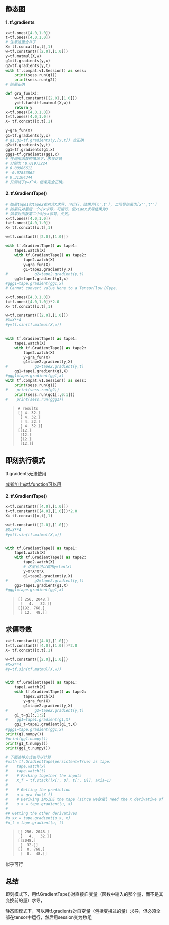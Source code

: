 ## 静态图

#### 1. tf.gradients
```python
x=tf.ones([4.0,1.0])
t=tf.ones([4.0,1.0])
# 注意这里合并了
X= tf.concat([x,t],1)
w=tf.constant([[2.0],[1.0]])
y=tf.matmul(X,w)
g1=tf.gradients(y,x)
g2=tf.gradients(y,t)
with tf.compat.v1.Session() as sess:
    print(sess.run(g1))
    print(sess.run(g2))
# 结果正确
```

```python
def gra_fun(X):
    w=tf.constant([[2.0],[1.0]])
    y=tf.tanh(tf.matmul(X,w))
    return y
x=tf.ones([4.0,1.0])
t=tf.ones([4.0,1.0])
X= tf.concat([x,t],1)

y=gra_fun(X)
g1=tf.gradients(y,x)
# g1,g2=tf.gradients(y,[x,t]) 也正确
g2=tf.gradients(y,t)
gg1=tf.gradients(g1,x)
ggg1=tf.gradients(gg1,x)
# 在调用函数的情况下，求导正确
# 分别为：0.01973224
# 0.00986612
# -0.07853862
# 0.31104344
# 又测试了y=X^4，结果完全正确。
```

#### 2. tf.GradientTape()

```python
# 如果tape1和tape2都对大X求导，可运行，结果为[x',t'], 二阶导结果为[x'',t'']
# 如果只对最后一个小x求导，可运行，但xiaox求导结果为0
# 如果对倒数第二个对小x求导，失败。
x=tf.ones([4.0,1.0])
t=tf.ones([4.0,1.0])
X= tf.concat([x,t],1)

w=tf.constant([[2.0],[1.0]])

with tf.GradientTape() as tape1:
    tape1.watch(X)
    with tf.GradientTape() as tape2:
        tape2.watch(X)
        y=gra_fun(X)
        g1=tape2.gradient(y,X)
#            g2=tape2.gradient(y,t)
    gg1=tape1.gradient(g1,x)
#ggg1=tape.gradient(gg1,x)
# Cannot convert value None to a TensorFlow DType.
```

```python
x=tf.ones([4.0,1.0])
t=tf.ones([4.0,1.0])*2.0
X= tf.concat([x,t],1)

w=tf.constant([[2.0],[1.0]])
#X=X**4
#y=tf.sin(tf.matmul(X,w))


with tf.GradientTape() as tape1:
    tape1.watch(X)
    with tf.GradientTape() as tape2:
        tape2.watch(X)
        y=gra_fun(X)
        g1=tape2.gradient(y,X)
#            g2=tape2.gradient(y,t)
    gg1=tape1.gradient(g1,X)
#ggg1=tape.gradient(gg1,x)
with tf.compat.v1.Session() as sess:
    print(sess.run(g1))
#    print(sess.run(g2))
    print(sess.run(gg1[:,0:1]))
#    print(sess.run(ggg1))
```

> ```
> # results
> [[ 4. 32.]
>  [ 4. 32.]
>  [ 4. 32.]
>  [ 4. 32.]]
> [[12.]
>  [12.]
>  [12.]
>  [12.]]
> ```

## 即刻执行模式

tf.graidents无法使用

或者加上@tf.function可以用

#### 2. tf.GradientTape()

```python
x=tf.constant([[4.0],[1.0]])
t=tf.constant([[4.0],[1.0]])*2.0
X= tf.concat([x,t],1)

w=tf.constant([[2.0],[1.0]])
#X=X**4
#y=tf.sin(tf.matmul(X,w))


with tf.GradientTape() as tape1:
    tape1.watch(X)
    with tf.GradientTape() as tape2:
        tape2.watch(X)
        # 这里也可以调用y=fun(x)
        y=X*X*X*X
        g1=tape2.gradient(y,X)
#            g2=tape2.gradient(y,t)
    gg1=tape1.gradient(g1,X)
#ggg1=tape.gradient(gg1,x)
```

> ```
> [[ 256. 2048.]
>  [   4.   32.]]
> [[192. 768.]
>  [ 12.  48.]]
> ```

## 求偏导数

```python
x=tf.constant([[4.0],[1.0]])
t=tf.constant([[4.0],[1.0]])*2.0
X= tf.concat([x,t],1)

w=tf.constant([[2.0],[1.0]])
#X=X**4
#y=tf.sin(tf.matmul(X,w))


with tf.GradientTape() as tape1:
    tape1.watch(X)
    with tf.GradientTape() as tape2:
        tape2.watch(X)
        y=gra_fun(X)
        g1=tape2.gradient(y,X)
#            g2=tape2.gradient(y,t)
    g1_t=g1[:,1:2]
#    gg1=tape1.gradient(g1,X)
    gg1_t=tape1.gradient(g1_t,X)
#ggg1=tape.gradient(gg1,x)
print(g1.numpy())
#print(gg1.numpy())
print(g1_t.numpy())
print(gg1_t.numpy())

# 下面这种方式也可以计算
#with tf.GradientTape(persistent=True) as tape:
#    tape.watch(x)
#    tape.watch(t)
#    # Packing together the inputs
#    X_f = tf.stack([x[:, 0], t[:, 0]], axis=1)
#
#    # Getting the prediction
#    u = gra_fun(X_f)
#    # Deriving INSIDE the tape (since we鈥檒l need the x derivative of this later, u_xx)
#    u_x = tape.gradient(u, x)
#
## Getting the other derivatives
#u_xx = tape.gradient(u_x, x)
#u_t = tape.gradient(u, t)
```

> ```
> [[ 256. 2048.]
>  [   4.   32.]]
> [[2048.]
>  [  32.]]
> [[  0. 768.]
>  [  0.  48.]]
> ```

似乎可行

## 总结

即刻模式下，用tf.GradientTape()对直接自变量（函数中输入的那个量，而不是其变换前的量）求导，

静态图模式下，可以用tf.gradients对自变量（包括变换过的量）求导，但必须全部在tensor中运行，然后用session变为数组